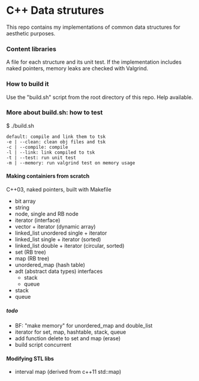 # C++ Data strutures #


This repo contains my implementations of common data structures for aesthetic purposes. 

### Content libraries ###
A file for each structure and its unit test. 
If the implementation includes naked pointers, memory leaks are checked with Valgrind. 

### How to build it  ###
Use the "build.sh" script from the root directory of this repo. Help available. 

### More about build.sh: how to test ###
$ ./build.sh <opt>

    default: compile and link them to tsk
    -e | --clean: clean obj files and tsk
    -c | --compile: compile
    -l | --link: link compiled to tsk
    -t | --test: run unit test 
    -m | --memory: run valgrind test on memory usage


#### Making containiers from scratch  ####
C++03, naked pointers, built with Makefile

* bit array
* string 
* node, single and RB node
* iterator (interface)
* vector + iterator (dynamic array) 
* linked_list unordered single + iterator
* linked_list single + iterator (sorted)
* linked_list double + iterator (circular, sorted)
* set (RB tree)
* map (RB tree)
* unordered_map (hash table)
* adt (abstract data types) interfaces
	* stack 
	* queue
* stack
* queue

##### todo #####
* BF: "make memory" for unordered_map and double_list
* iterator for set, map, hashtable, stack, queue
* add function delete to set and map (erase)
* build script concurrent

#### Modifying STL libs ####
* interval map (derived from c++11 std::map)
